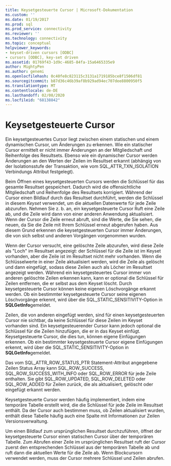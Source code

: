 ```yaml
---
title: Keysetgesteuerte Cursor | Microsoft-Dokumentation
ms.custom: ''
ms.date: 01/19/2017
ms.prod: sql
ms.prod_service: connectivity
ms.reviewer: ''
ms.technology: connectivity
ms.topic: conceptual
helpviewer_keywords:
- keyset-driven cursors [ODBC]
- cursors [ODBC], key-set driven
ms.assetid: 01769f43-1d9c-4685-84fa-15a6465335e9
author: MightyPen
ms.author: genemi
ms.openlocfilehash: 0c40fe8c823115c3131a1719185bce8f1506df81
ms.sourcegitcommit: b87d36c46b39af8b929ad94ec707dee8800950f5
ms.translationtype: MT
ms.contentlocale: de-DE
ms.lasthandoff: 02/08/2020
ms.locfileid: "68138842"
---
```

# <a name="keyset-driven-cursors"></a>Keysetgesteuerte Cursor
Ein keysetgesteuertes Cursor liegt zwischen einem statischen und einem dynamischen Cursor, um Änderungen zu erkennen. Wie ein statischer Cursor ermittelt er nicht immer Änderungen an der Mitgliedschaft und Reihenfolge des Resultsets. Ebenso wie ein dynamischer Cursor werden Änderungen an den Werten der Zeilen im Resultset erkannt (abhängig von der Isolationsstufe der Transaktion, wie vom SQL_ATTR_TXN_ISOLATION Verbindungs Attribut festgelegt).  
  
 Beim Öffnen eines keysetgesteuerten Cursors werden die Schlüssel für das gesamte Resultset gespeichert. Dadurch wird die offensichtliche Mitgliedschaft und Reihenfolge des Resultsets korrigiert. Während der Cursor einen Bildlauf durch das Resultset durchführt, werden die Schlüssel in diesem *Keyset* verwendet, um die aktuellen Datenwerte für jede Zeile abzurufen. Nehmen Sie z. b. an, ein keysetgesteuerte Cursor Ruft eine Zeile ab, und die Zeile wird dann von einer anderen Anwendung aktualisiert. Wenn der Cursor die Zeile erneut abruft, sind die Werte, die Sie sehen, die neuen, da Sie die Zeile mit Ihrem Schlüssel erneut abgerufen haben. Aus diesem Grund erkennen die keysetgesteuerten Cursor immer Änderungen, die von sich selbst und anderen Vorgängen vorgenommen wurden.  
  
 Wenn der Cursor versucht, eine gelöschte Zeile abzurufen, wird diese Zeile als "Loch" im Resultset angezeigt: der Schlüssel für die Zeile ist im Keyset vorhanden, aber die Zeile ist im Resultset nicht mehr vorhanden. Wenn die Schlüsselwerte in einer Zeile aktualisiert werden, wird die Zeile als gelöscht und dann eingefügt, sodass diese Zeilen auch als Löcher im Resultset angezeigt werden. Während ein keysetgesteuertes Cursor immer von anderen gelöschte Zeilen erkennen kann, kann er optional die Schlüssel für Zeilen entfernen, die er selbst aus dem Keyset löscht. Durch keysetgesteuerte Cursor können keine eigenen Löschvorgänge erkannt werden. Ob ein bestimmter keysetgesteuerte Cursor seine eigenen Löschvorgänge erkennt, wird über die SQL_STATIC_SENSITIVITY-Option in **SQLGetInfo**gemeldet.  
  
 Zeilen, die von anderen eingefügt werden, sind für einen keysetgesteuerten Cursor nie sichtbar, da keine Schlüssel für diese Zeilen im Keyset vorhanden sind. Ein keysetgesteuerender Cursor kann jedoch optional die Schlüssel für die Zeilen hinzufügen, die er in das Keyset einfügt. Keysetgesteuerte Cursor, die dies tun, können eigene Einfügungen erkennen. Ob ein bestimmter keysetgesteuerte Cursor eigene Einfügungen erkennt, wird über die SQL_STATIC_SENSITIVITY-Option in **SQLGetInfo**gemeldet.  
  
 Das vom SQL_ATTR_ROW_STATUS_PTR Statement-Attribut angegebene Zeilen Status Array kann SQL_ROW_SUCCESS, SQL_ROW_SUCCESS_WITH_INFO oder SQL_ROW_ERROR für jede Zeile enthalten. Sie gibt SQL_ROW_UPDATED, SQL_ROW_DELETED oder SQL_ROW_ADDED für Zeilen zurück, die als aktualisiert, gelöscht oder eingefügt erkannt werden.  
  
 Keysetgesteuerte Cursor werden häufig implementiert, indem eine temporäre Tabelle erstellt wird, die die Schlüssel für jede Zeile im Resultset enthält. Da der Cursor auch bestimmen muss, ob Zeilen aktualisiert wurden, enthält diese Tabelle häufig auch eine Spalte mit Informationen zur Zeilen Versionsverwaltung.  
  
 Um einen Bildlauf zum ursprünglichen Resultset durchzuführen, öffnet der keysetgesteuerte Cursor einen statischen Cursor über der temporären Tabelle. Zum Abrufen einer Zeile im ursprünglichen Resultset ruft der Cursor zuerst den entsprechenden Schlüssel aus der temporären Tabelle ab und ruft dann die aktuellen Werte für die Zeile ab. Wenn Blockcursorn verwendet werden, muss der Cursor mehrere Schlüssel und Zeilen abrufen.
